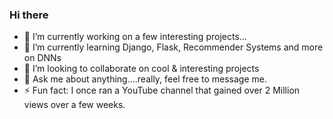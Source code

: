 ### Hi there ![]()

- 🔭 I’m currently working on a few interesting projects...
- 🌱 I’m currently learning Django, Flask, Recommender Systems and more on DNNs
- 👯 I’m looking to collaborate on cool & interesting projects
- 💬 Ask me about anything....really, feel free to message me.
- ⚡ Fun fact: I once ran a YouTube channel that gained over 2 Million views over a few weeks.
